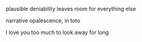 plausible deniability leaves room for everything else

narrative opalescence, in toto

I love you too much to look away for long
